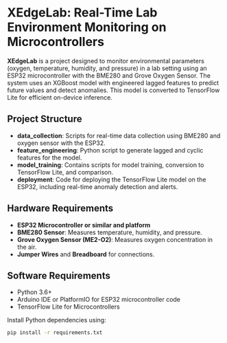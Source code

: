 
# XEdgeLab: Real-Time Lab Environment Monitoring on Microcontrollers

**XEdgeLab** is a project designed to monitor environmental parameters (oxygen, temperature, humidity, and pressure) in a lab setting using an ESP32 microcontroller with the BME280 and Grove Oxygen Sensor. The system uses an XGBoost model with engineered lagged features to predict future values and detect anomalies. This model is converted to TensorFlow Lite for efficient on-device inference.

## Project Structure

- **data_collection**: Scripts for real-time data collection using BME280 and oxygen sensor with the ESP32.
- **feature_engineering**: Python script to generate lagged and cyclic features for the model.
- **model_training**: Contains scripts for model training, conversion to TensorFlow Lite, and comparison.
- **deployment**: Code for deploying the TensorFlow Lite model on the ESP32, including real-time anomaly detection and alerts.

## Hardware Requirements

- **ESP32 Microcontroller or similar and platform**
- **BME280 Sensor**: Measures temperature, humidity, and pressure.
- **Grove Oxygen Sensor (ME2-O2)**: Measures oxygen concentration in the air.
- **Jumper Wires** and **Breadboard** for connections.

## Software Requirements

- Python 3.6+
- Arduino IDE or PlatformIO for ESP32 microcontroller code
- TensorFlow Lite for Microcontrollers

Install Python dependencies using:

```bash
pip install -r requirements.txt
